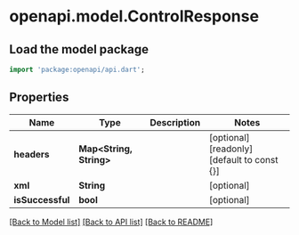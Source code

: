 # openapi.model.ControlResponse

## Load the model package
```dart
import 'package:openapi/api.dart';
```

## Properties
Name | Type | Description | Notes
------------ | ------------- | ------------- | -------------
**headers** | **Map<String, String>** |  | [optional] [readonly] [default to const {}]
**xml** | **String** |  | [optional] 
**isSuccessful** | **bool** |  | [optional] 

[[Back to Model list]](../README.md#documentation-for-models) [[Back to API list]](../README.md#documentation-for-api-endpoints) [[Back to README]](../README.md)



